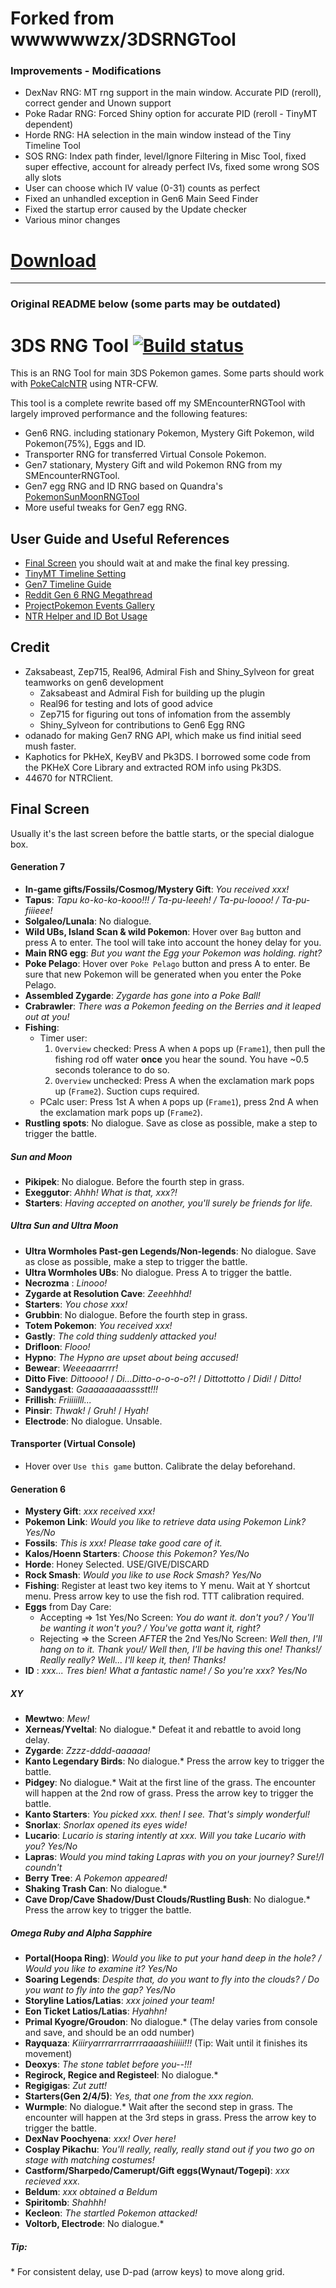 # Forked from wwwwwwzx/3DSRNGTool

### Improvements - Modifications

- DexNav RNG: MT rng support in the main window. Accurate PID (reroll), correct gender and Unown support
- Poke Radar RNG: Forced Shiny option for accurate PID (reroll - TinyMT dependent)
- Horde RNG: HA selection in the main window instead of the Tiny Timeline Tool
- SOS RNG: Index path finder, level/Ignore Filtering in Misc Tool, fixed super effective, account for already perfect IVs, fixed some wrong SOS ally slots
- User can choose which IV value (0-31) counts as perfect
- Fixed an unhandled exception in Gen6 Main Seed Finder
- Fixed the startup error caused by the Update checker
- Various minor changes

# [Download](https://ci.appveyor.com/project/Bambo-Rambo/3dsrngtool/build/artifacts)
---

### Original README below (some parts may be outdated)

# 3DS RNG Tool [![Build status](https://ci.appveyor.com/api/projects/status/p58tu8nai3cqexuq/branch/master?svg=true)](https://ci.appveyor.com/project/wwwwwwzx/3dsrngtool/branch/master)

This is an RNG Tool for main 3DS Pokemon games. Some parts should work with [PokeCalcNTR](https://gbatemp.net/threads/pokecalcntr-for-gen-6-the-rng-tool-suite-for-the-3ds.473221/) using NTR-CFW.

This tool is a complete rewrite based off my SMEncounterRNGTool with largely improved performance and the following features:
- Gen6 RNG. including stationary Pokemon, Mystery Gift Pokemon, wild Pokemon(75%), Eggs and ID.
- Transporter RNG for transferred Virtual Console Pokemon.
- Gen7 stationary, Mystery Gift and wild Pokemon RNG from my SMEncounterRNGTool.
- Gen7 egg RNG and ID RNG based on Quandra's [PokemonSunMoonRNGTool](https://github.com/Quandra/PokemonSunMoonRNGTool) 
- More useful tweaks for Gen7 egg RNG.

## User Guide and Useful References

- [Final Screen](#final-screen) you should wait at and make the final key pressing.
- [TinyMT Timeline Setting](https://github.com/wwwwwwzx/3DSRNGTool/wiki/TinyMT-Timeline-Spec-Sheet)
- [Gen7 Timeline Guide](https://github.com/wwwwwwzx/3DSRNGTool/wiki/Gen7-Timeline-Calibration-(PokeCalcNTR-Only))
- [Reddit Gen 6 RNG Megathread](https://www.reddit.com/r/pokemonrng/comments/6fhnb8/gen_6_rng_megathread/)
- [ProjectPokemon Events Gallery](https://github.com/projectpokemon/EventsGallery)
- [NTR Helper and ID Bot Usage](https://github.com/wwwwwwzx/3DSRNGTool/wiki/NTR-Helper-Usage)

## Credit

- Zaksabeast, Zep715, Real96, Admiral Fish and Shiny_Sylveon for great teamworks on gen6 development  
   - Zaksabeast and Admiral Fish for building up the plugin
   - Real96 for testing and lots of good advice
   - Zep715 for figuring out tons of infomation from the assembly
   - Shiny_Sylveon for contributions to Gen6 Egg RNG
- odanado for making Gen7 RNG API, which make us find initial seed mush faster.
- Kaphotics for PkHeX, KeyBV and Pk3DS. I borrowed some code from the PKHeX Core Library and extracted ROM info using Pk3DS.
- 44670 for NTRClient.

## Final Screen

Usually it's the last screen before the battle starts, or the special dialogue box.


#### Generation 7

- __In-game gifts/Fossils/Cosmog/Mystery Gift__: _You received xxx!_
- __Tapus__: _Tapu ko-ko-ko-kooo!!! / Ta-pu-leeeh! / Ta-pu-loooo! / Ta-pu-fiiieee!_
- __Solgaleo/Lunala__: No dialogue.
- __Wild UBs, Island Scan & wild Pokemon__: Hover over `Bag` button and press A to enter. The tool will take into account the honey delay for you.
- __Main RNG egg__: _But you want the Egg your Pokemon was holding. right?_
- __Poke Pelago__: Hover over `Poke Pelago` button and press A to enter. Be sure that new Pokemon will be generated when you enter the Poke Pelago.
- __Assembled Zygarde__: _Zygarde has gone into a Poke Ball!_
- __Crabrawler__: _There was a Pokemon feeding on the Berries and it leaped out at you!_
- __Fishing__: 
   - Timer user:   
     1. `Overview` checked: Press A when `A` pops up (`Frame1`), then pull the fishing rod off water __once__ you hear the sound. You have ~0.5 seconds tolerance to do so.   
     2. `Overview` unchecked: Press A when the exclamation mark pops up (`Frame2`). Suction cups required.
   - PCalc user: Press 1st A when `A` pops up (`Frame1`), press 2nd A when the exclamation mark pops up (`Frame2`).
- __Rustling spots__: No dialogue. Save as close as possible, make a step to trigger the battle.

##### Sun and Moon
- __Pikipek__: No dialogue. Before the fourth step in grass.
- __Exeggutor__: _Ahhh! What is that, xxx?!_
- __Starters__: _Having accepted on another, you'll surely be friends for life._

##### Ultra Sun and Ultra Moon
- __Ultra Wormholes Past-gen Legends/Non-legends__: No dialogue. Save as close as possible, make a step to trigger the battle.
- __Ultra Wormholes UBs__: No dialogue. Press A to trigger the battle.
- __Necrozma__ : _Linooo!_
- __Zygarde at Resolution Cave__: _Zeeehhhd!_
- __Starters__: _You chose xxx!_
- __Grubbin__: No dialogue. Before the fourth step in grass.
- __Totem Pokemon__: _You received xxx!_
- __Gastly__: _The cold thing suddenly attacked you!_
- __Drifloon__: _Flooo!_
- __Hypno__: _The Hypno are upset about being accused!_
- __Bewear__: _Weeeaaarrrr!_
- __Ditto Five__: _Dittoooo!_ / _Di...Ditto-o-o-o-o?!_ / _Dittottotto_ / _Didi!_ / _Ditto!_
- __Sandygast__: _Gaaaaaaaaassstt!!!_
- __Frillish__: _Friiiiilll..._
- __Pinsir__: _Thwak!_ / _Gruh!_ / _Hyah!_
- __Electrode__: No dialogue. Unsable.

#### Transporter (Virtual Console)

- Hover over `Use this game` button. Calibrate the delay beforehand.

#### Generation 6

- __Mystery Gift__: _xxx received xxx!_
- __Pokemon Link__: _Would you like to retrieve data using Pokemon Link? Yes/No_
- __Fossils__: _This is xxx! Please take good care of it._
- __Kalos/Hoenn Starters__: _Choose this Pokemon? Yes/No_
- __Horde__: Honey Selected. USE/GIVE/DISCARD
- __Rock Smash__: _Would you like to use Rock Smash? Yes/No_
- __Fishing__: Register at least two key items to Y menu. Wait at Y shortcut menu. Press arrow key to use the fish rod. TTT calibration required.
- __Eggs__ from Day Care:
   - Accepting => 1st Yes/No Screen: _You do want it. don't you? / You'll be wanting it won't you? / You've gotta want it, right?_
   - Rejecting => the Screen _AFTER_ the 2nd Yes/No Screen: _Well then, I'll hang on to it. Thank you!/ Well then, I'll be having this one! Thanks!/ Really really? Well... I'll keep it, then! Thanks!_
- __ID__ : _xxx... Tres bien! What a fantastic name! / So you're xxx? Yes/No_

##### XY
- __Mewtwo__: _Mew!_
- __Xerneas/Yveltal__: No dialogue.\* Defeat it and rebattle to avoid long delay.
- __Zygarde__: _Zzzz-dddd-aaaaaa!_
- __Kanto Legendary Birds__: No dialogue.\* Press the arrow key to trigger the battle.
- __Pidgey__: No dialogue.\* Wait at the first line of the grass. The encounter will happen at the 2nd row of grass. Press the arrow key to trigger the battle.
- __Kanto Starters__: _You picked xxx. then! I see. That's simply wonderful!_
- __Snorlax__: _Snorlax opened its eyes wide!_
- __Lucario__: _Lucario is staring intently at xxx. Will you take Lucario with you? Yes/No_
- __Lapras__: _Would you mind taking Lapras with you on your journey? Sure!/I coundn't_
- __Berry Tree__: _A Pokemon appeared!_
- __Shaking Trash Can__: No dialogue.\*
- __Cave Drop/Cave Shadow/Dust Clouds/Rustling Bush__: No dialogue.\* Press the arrow key to trigger the battle.

##### Omega Ruby and Alpha Sapphire
- __Portal(Hoopa Ring)__: _Would you like to put your hand deep in the hole? / Would you like to examine it? Yes/No_
- __Soaring Legends__: _Despite that, do you want to fly into the clouds? / Do you want to fly into the gap? Yes/No_
- __Storyline Latios/Latias__: _xxx joined your team!_
- __Eon Ticket Latios/Latias__: _Hyahhn!_
- __Primal Kyogre/Groudon__: No dialogue.\*  (The delay varies from console and save, and should be an odd number)
- __Rayquaza__: _Kiiiryarrrarrrarrrraaaashiiiii!!!_ (Tip: Wait until it finishes its movement)
- __Deoxys__: _The stone tablet before you--!!!_
- __Regirock, Regice and Registeel__: No dialogue.\*
- __Regigigas__: _Zut zutt!_
- __Starters(Gen 2/4/5)__: _Yes, that one from the xxx region._
- __Wurmple__: No dialogue.\* Wait after the second step in grass. The encounter will happen at the 3rd steps in grass. Press the arrow key to trigger the battle.
- __DexNav Poochyena__: _xxx! Over here!_
- __Cosplay Pikachu__: _You'll really, really, really stand out if you two go on stage with matching costumes!_
- __Castform/Sharpedo/Camerupt/Gift eggs(Wynaut/Togepi)__: _xxx recieved xxx._
- __Beldum__: _xxx obtained a Beldum_
- __Spiritomb__: _Shahhh!_
- __Kecleon__: _The startled Pokemon attacked!_
- __Voltorb, Electrode__: No dialogue.\*

##### Tip: 
 \* For consistent delay, use D-pad (arrow keys) to move along grid.  
